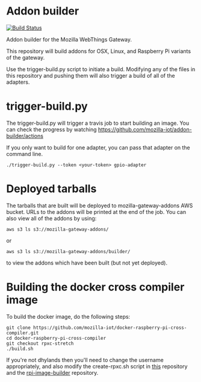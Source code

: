 # Addon builder

[![Build Status](https://travis-ci.org/mozilla-iot/addon-builder.svg?branch=master)](https://travis-ci.org/mozilla-iot/addon-builder)

Addon builder for the Mozilla WebThings Gateway.

This repository will build addons for OSX, Linux, and Raspberry Pi variants
of the gateway.

Use the trigger-build.py script to initiate a build. Modifying
any of the files in this repository and pushing them will also
trigger a build of all of the adapters.

# trigger-build.py

The trigger-build.py will trigger a travis job to start
building an image. You can check the progress by watching
https://github.com/mozilla-iot/addon-builder/actions

If you only want to build for one adapter, you can pass that adapter on
the command line.
```
./trigger-build.py --token <your-token> gpio-adapter
```

# Deployed tarballs

The tarballs that are built will be deployed to mozilla-gateway-addons AWS bucket.
URLs to the addons will be printed at the end of the job. You can
also view all of the addons by using:
```
aws s3 ls s3://mozilla-gateway-addons/
```
or
```
aws s3 ls s3://mozilla-gateway-addons/builder/
```
to view the addons which have been built (but not yet deployed).

# Building the docker cross compiler image

To build the docker image, do the following steps:
```
git clone https://github.com/mozilla-iot/docker-raspberry-pi-cross-compiler.git
cd docker-raspberry-pi-cross-compiler
git checkout rpxc-stretch
./build.sh
```
If you're not dhylands then you'll need to change the username appropriately,
and also modify the create-rpxc.sh script in
[this](https://github.com/mozilla-iot/addon-builder/blob/master/create-rpxc.sh)
repository and the
[rpi-image-builder](https://github.com/mozilla-iot/rpi-image-builder/blob/master/create-rpxc.sh)
repository.
